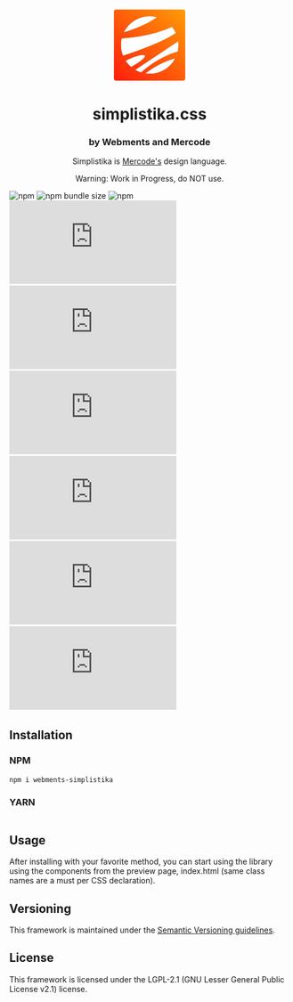 <p align="center">
<img alt="simplistika.css icon" src="icon.png" width="130px"/>
  <h1 align="center">simplistika.css</h1>
</p>

<h3 align="center">by Webments and Mercode</h3>
<p align="center">Simplistika is <a href="https://github.com/mercode-org">Mercode's</a> design language.</p>
<p align="center">Warning: Work in Progress, do NOT use.</p>

![npm](https://img.shields.io/npm/v/webments-simplistika)
![npm bundle size](https://img.shields.io/bundlephobia/minzip/webments-simplistika)
![npm](https://img.shields.io/npm/dt/webments-simplistika)
![GitHub release (latest by date)](https://img.shields.io/github/v/release/webments/simplistika.css)
![GitHub](https://img.shields.io/github/license/webments/simplistika.css)
![GitHub commit activity](https://img.shields.io/github/commit-activity/m/webments/simplistika.css)
![GitHub contributors](https://img.shields.io/github/contributors/webments/simplistika.css)
![GitHub stars](https://img.shields.io/github/stars/webments/simplistika.css?style=social)
![GitHub forks](https://img.shields.io/github/forks/webments/simplistika.css?style=social)

## Installation

### NPM

```
npm i webments-simplistika
```

### YARN

```

```

## Usage

After installing with your favorite method, you can start using the library using the components from the preview page, index.html (same class names are a must per CSS declaration).

## Versioning

This framework is maintained under the [Semantic Versioning guidelines](https://semver.org/).

## License

This framework is licensed under the LGPL-2.1 (GNU Lesser General Public License v2.1) license.
